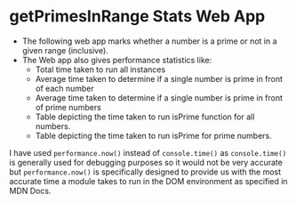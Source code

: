 # getPrimesInRange Stats Web App

- The following web app marks whether a number is a prime or not in a given range (inclusive).
- The Web app also gives performance statistics like:
  - Total time taken to run all instances
  - Average time taken to determine if a single number is prime in front of each number
  - Average time taken to determine if a single number is prime in front of prime numbers
  - Table depicting the time taken to run isPrime function for all numbers.
  - Table depicting the time taken to run isPrime for prime numbers.

I have used `performance.now()` instead of `console.time()` as `console.time()` is generally used for debugging purposes so it would not be very accurate but `performance.now()` is specifically designed to provide us with the most accurate time a module takes to run in the DOM environment as specified in MDN Docs.

